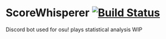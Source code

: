 # ScoreWhisperer [![Build Status](https://travis-ci.org/ren-/score-whisperer.svg?branch=master)](https://travis-ci.org/ren-/score-whisperer)
Discord bot used for osu! plays statistical analysis
WIP
